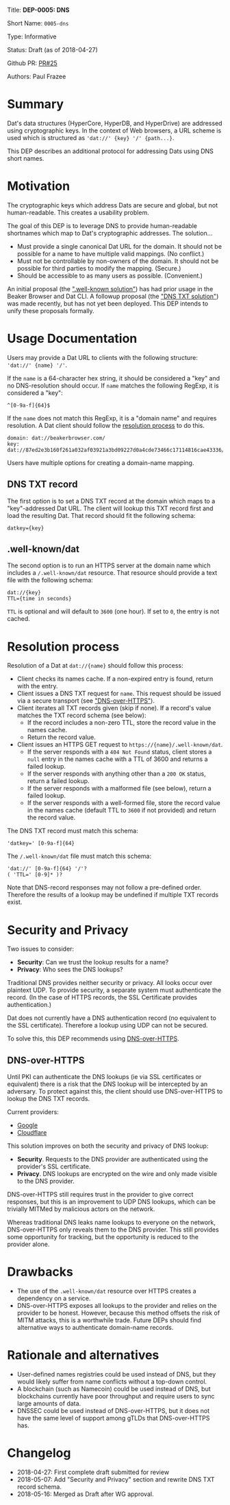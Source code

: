 
Title: **DEP-0005: DNS**

Short Name: `0005-dns`

Type: Informative

Status: Draft (as of 2018-04-27)

Github PR: [PR#25](https://github.com/datprotocol/DEPs/pull/25)

Authors: Paul Frazee


# Summary
[summary]: #summary

Dat's data structures (HyperCore, HyperDB, and HyperDrive) are addressed using
cryptographic keys. In the context of Web browsers, a URL scheme is used which
is structured as `'dat://' {key} '/' {path...}`.

This DEP describes an additional protocol for addressing Dats using DNS short names.


# Motivation
[motivation]: #motivation

The cryptographic keys which address Dats are secure and global, but not human-readable. This creates a usability problem.

The goal of this DEP is to leverage DNS to provide human-readable shortnames which map to Dat's cryptographic addresses. The solution...

 - Must provide a single canonical Dat URL for the domain. It should not be possible for a name to have multiple valid mappings. (No conflict.)
 - Must not be controllable by non-owners of the domain. It should not be possible for third parties to modify the mapping. (Secure.)
 - Should be accessible to as many users as possible. (Convenient.)

An initial proposal (the [".well-known solution"](https://web.archive.org/web/20171013151452/https://github.com/beakerbrowser/beaker/wiki/Authenticated-Dat-URLs-and-HTTPS-to-Dat-Discovery)) has had prior usage in the Beaker Browser and Dat CLI. A followup proposal (the ["DNS TXT solution"](https://web.archive.org/web/20180427202745/https://github.com/beakerbrowser/beaker/wiki/Dat-DNS-TXT-records-with-optional-DNS-over-HTTPS)) was made recently, but has not yet been deployed. This DEP intends to unify these proposals formally.


# Usage Documentation
[usage-documentation]: #usage-documentation

Users may provide a Dat URL to clients with the following structure: `'dat://' {name} '/'`. 

If the `name` is a 64-character hex string, it should be considered a "key" and no DNS-resolution should occur. If `name` matches the following RegExp, it is considered a "key":

```
^[0-9a-f]{64}$
```

If the `name` does not match this RegExp, it is a "domain name" and requires resolution. A Dat client should follow the [resolution process](#resolution-process) to do this.

```
domain: dat://beakerbrowser.com/
key:    dat://87ed2e3b160f261a032af03921a3bd09227d0a4cde73466c17114816cae43336/
```

Users have multiple options for creating a domain-name mapping.

## DNS TXT record
[usage-dns-txt-record]: #usage-dns-txt-record

The first option is to set a DNS TXT record at the domain which maps to a "key"-addressed Dat URL. The client will lookup this TXT record first and load the resulting Dat. That record should fit the following schema:

```
datkey={key}
```

## .well-known/dat
[usage-wellknown-dat]: #usage-wellknown-dat

The second option is to run an HTTPS server at the domain name which includes a `/.well-known/dat` resource. That resource should provide a text file with the following schema:

```
dat://{key}
TTL={time in seconds}
```

`TTL` is optional and will default to `3600` (one hour). If set to `0`, the entry is not cached.


# Resolution process
[resolution-process]: #resolution-process

Resolution of a Dat at `dat://{name}` should follow this process:

 - Client checks its names cache. If a non-expired entry is found, return with the entry.
 - Client issues a DNS TXT request for `name`. This request should be issued via a secure transport (see ["DNS-over-HTTPS"](#dns-over-https)).
 - Client iterates all TXT records given (skip if none). If a record's value matches the TXT record schema (see below):
   - If the record includes a non-zero TTL, store the record value in the names cache.
   - Return the record value.
 - Client issues an HTTPS GET request to `https://{name}/.well-known/dat`.
   - If the server responds with a `404 Not Found` status, client stores a `null` entry in the names cache with a TTL of 3600 and returns a failed lookup.
   - If the server responds with anything other than a `200 OK` status, return a failed lookup.
   - If the server responds with a malformed file (see below), return a failed lookup.
   - If the server responds with a well-formed file, store the record value in the names cache (default TTL to `3600` if not provided) and return the record value.

The DNS TXT record must match this schema:

```
'datkey=' [0-9a-f]{64}
```

The `/.well-known/dat` file must match this schema:

```
'dat://' [0-9a-f]{64} '/'?
( 'TTL=' [0-9]* )?
```

Note that DNS-record responses may not follow a pre-defined order. Therefore the results of a lookup may be undefined if multiple TXT records exist.


# Security and Privacy
[security-and-privacy]: #security-and-privacy

Two issues to consider:

 - **Security**: Can we trust the lookup results for a name?
 - **Privacy**: Who sees the DNS lookups?

Traditional DNS provides neither security or privacy. All looks occur over plaintext UDP. To provide security, a separate system must authenticate the record. (In the case of HTTPS records, the SSL Certificate provides authentication.)

Dat does not currently have a DNS authentication record (no equivalent to the SSL certificate). Therefore a lookup using UDP can not be secured.

To solve this, this DEP recommends using [DNS-over-HTTPS](#dns-over-https). 


## DNS-over-HTTPS
[dns-over-https]: #dns-over-https

Until PKI can authenticate the DNS lookups (ie via SSL certificates or equivalent) there is a risk that the DNS lookup will be intercepted by an adversary. To protect against this, the client should use DNS-over-HTTPS to lookup the DNS TXT records.

Current providers:

 - [Google](https://developers.google.com/speed/public-dns/docs/dns-over-https)
 - [Cloudflare](https://developers.cloudflare.com/1.1.1.1/dns-over-https/json-format/)

This solution improves on both the security and privacy of DNS lookup:

 - **Security**. Requests to the DNS provider are authenticated using the provider's SSL certificate.
 - **Privacy**. DNS lookups are encrypted on the wire and only made visible to the DNS provider.

DNS-over-HTTPS still requires trust in the provider to give correct responses, but this is an improvement to UDP DNS lookups, which can be trivially MITMed by malicious actors on the network.

Whereas traditional DNS leaks name lookups to everyone on the network, DNS-over-HTTPS only reveals them to the DNS provider. This still provides some opportunity for tracking, but the opportunity is reduced to the provider alone.


# Drawbacks
[drawbacks]: #drawbacks

 - The use of the `.well-known/dat` resource over HTTPS creates a dependency on a service.
 - DNS-over-HTTPS exposes all lookups to the provider and relies on the provider to be honest. However, because this method offsets the risk of MITM attacks, this is a worthwhile trade. Future DEPs should find alternative ways to authenticate domain-name records.


# Rationale and alternatives
[alternatives]: #alternatives

- User-defined names registries could be used instead of DNS, but they would likely suffer from name conflicts without a top-down control.
- A blockchain (such as Namecoin) could be used instead of DNS, but blockchains currently have poor throughput and require users to sync large amounts of data.
- DNSSEC could be used instead of DNS-over-HTTPS, but it does not have the same level of support among gTLDs that DNS-over-HTTPS has.


# Changelog
[changelog]: #changelog

- 2018-04-27: First complete draft submitted for review
- 2018-05-07: Add "Security and Privacy" section and rewrite DNS TXT record schema.
- 2018-05-16: Merged as Draft after WG approval.

